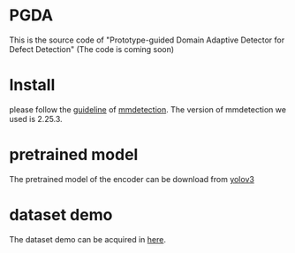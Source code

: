 # PGDA
This is the source code of "Prototype-guided Domain Adaptive Detector for Defect Detection" (The code is coming soon)
# Install
please follow the [guideline](https://mmdetection.readthedocs.io/en/latest/get_started.html) of [mmdetection](https://github.com/open-mmlab/mmdetection). The version of mmdetection we used is 2.25.3.

# pretrained model
The pretrained model of the encoder can be download from [yolov3](https://download.openmmlab.com/mmdetection/v2.0/yolo/yolov3_d53_mstrain-608_273e_coco/yolov3_d53_mstrain-608_273e_coco_20210518_115020-a2c3acb8.pth)

# dataset demo 
The dataset demo can be acquired in [here](https://pan.baidu.com/s/1zXOIHEOyD1L_vOinF-eK8A). 